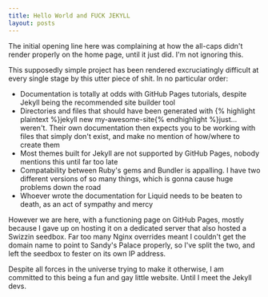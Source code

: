 ```yaml
---
title: Hello World and FUCK JEKYLL
layout: posts
---
```


<div>
    <p>
        The initial opening line here was complaining at how the all-caps didn't render properly on the home page, until it just did. I'm not ignoring this.
    </p>
    <p>
        This supposedly simple project has been rendered excruciatingly difficult at every single stage by this utter piece of shit. In no particular order:
        <ul>
            <li>Documentation is totally at odds with GitHub Pages tutorials, despite Jekyll being the recommended site builder tool</li>
            <li>Directories and files that should have been generated with {% highlight plaintext %}jekyll new my-awesome-site{% endhighlight %}just... weren't. Their own documentation then expects you to be working with files that simply don't exist, and make no mention of how/where to create them</li>
            <li>Most themes built for Jekyll are not supported by GitHub Pages, nobody mentions this until far too late</li>
            <li>Compatability between Ruby's gems and Bundler is appalling. I have two different versions of so many things, which is gonna cause huge problems down the road</li>
            <li>Whoever wrote the documentation for Liquid needs to be beaten to death, as an act of sympathy and mercy</li>
        </ul>
    </p>
    <p>
        However we are here, with a functioning page on GitHub Pages, mostly because I gave up on hosting it on a dedicated server that also hosted a Swizzin seedbox. Far too many Nginx overrides meant I couldn't get the domain name to point to Sandy's Palace properly, so I've split the two, and left the seedbox to fester on its own IP address.
    </p>
    <p>
        Despite all forces in the universe trying to make it otherwise, I am committed to this being a fun and gay little website. Until I meet the Jekyll devs.
    </p>
</div>
